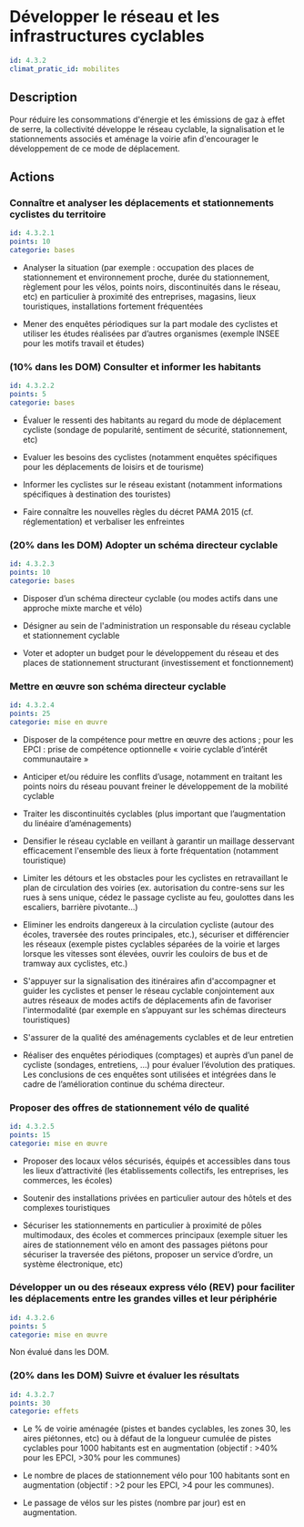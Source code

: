 # Développer le réseau et les infrastructures cyclables
```yaml
id: 4.3.2
climat_pratic_id: mobilites
```
## Description
Pour réduire les consommations d'énergie et les émissions de gaz à effet de serre, la collectivité développe le réseau cyclable, la signalisation et le stationnements associés et aménage la voirie afin d'encourager le développement de ce mode de déplacement.



## Actions
### Connaître et analyser les déplacements et stationnements cyclistes du territoire
```yaml
id: 4.3.2.1
points: 10
categorie: bases
```
- Analyser la situation (par exemple : occupation des places de stationnement et environnement proche, durée du stationnement, règlement pour les vélos, points noirs, discontinuités dans le réseau, etc) en particulier à proximité des entreprises, magasins, lieux touristiques, installations fortement fréquentées

- Mener des enquêtes périodiques sur la part modale des cyclistes et utiliser les études réalisées par d’autres organismes (exemple INSEE pour les motifs travail et études)




### (10% dans les DOM) Consulter et informer les habitants
```yaml
id: 4.3.2.2
points: 5
categorie: bases
```
- Évaluer le ressenti des habitants au regard du mode de déplacement cycliste (sondage de popularité, sentiment de sécurité, stationnement, etc)

- Evaluer les besoins des cyclistes (notamment enquêtes spécifiques pour les déplacements de loisirs et de tourisme)

- Informer les cyclistes sur le réseau existant (notamment informations spécifiques à destination des touristes)

- Faire connaître les nouvelles règles du décret PAMA 2015 (cf. réglementation) et verbaliser les enfreintes




### (20% dans les DOM) Adopter un schéma directeur cyclable
```yaml
id: 4.3.2.3
points: 10
categorie: bases
```
- Disposer d’un schéma directeur cyclable (ou modes actifs dans une approche mixte marche et vélo)

- Désigner au sein de l'administration un responsable du réseau cyclable et stationnement cyclable

- Voter et adopter un budget pour le développement du réseau et des places de stationnement structurant (investissement et fonctionnement)




### Mettre en œuvre son schéma directeur cyclable
```yaml
id: 4.3.2.4
points: 25
categorie: mise en œuvre
```
- Disposer de la compétence pour mettre en œuvre des actions ; pour les EPCI : prise de compétence optionnelle « voirie cyclable d’intérêt communautaire »

- Anticiper et/ou réduire les conflits d’usage, notamment en traitant les points noirs du réseau pouvant freiner le développement de la mobilité cyclable

- Traiter les discontinuités cyclables (plus important que l’augmentation du linéaire d’aménagements)

- Densifier le réseau cyclable en veillant à garantir un maillage desservant efficacement l'ensemble des lieux à forte fréquentation (notamment touristique)

- Limiter les détours et les obstacles pour les cyclistes en retravaillant le plan de circulation des voiries (ex. autorisation du contre-sens sur les rues à sens unique, cédez le passage cycliste au feu,  goulottes dans les escaliers, barrière pivotante…)

- Eliminer les endroits dangereux à la circulation cycliste (autour des écoles, traversée des routes principales, etc.), sécuriser et différencier les réseaux (exemple pistes cyclables séparées de la voirie et larges lorsque les vitesses sont élevées, ouvrir les couloirs de bus et de tramway aux cyclistes, etc.)

- S'appuyer sur la signalisation des itinéraires afin d'accompagner et guider les cyclistes et penser le réseau cyclable conjointement aux autres réseaux de modes actifs de déplacements afin de favoriser l'intermodalité (par exemple en s’appuyant sur les schémas directeurs touristiques)

- S'assurer de la qualité des aménagements cyclables et de leur entretien

- Réaliser des enquêtes périodiques (comptages) et auprès d’un panel de cycliste (sondages, entretiens, …) pour évaluer l’évolution des pratiques. Les conclusions de ces enquêtes sont utilisées et intégrées dans le cadre de l’amélioration continue du schéma directeur.




### Proposer des offres de stationnement vélo de qualité
```yaml
id: 4.3.2.5
points: 15
categorie: mise en œuvre
```
- Proposer des locaux vélos sécurisés, équipés et accessibles dans tous les lieux d’attractivité (les établissements collectifs, les entreprises, les commerces, les écoles)

- Soutenir des installations privées en particulier autour des hôtels et des complexes touristiques

- Sécuriser les stationnements en particulier à proximité de pôles multimodaux, des écoles et commerces principaux (exemple situer les aires de stationnement vélo en amont des passages piétons pour sécuriser la traversée des piétons, proposer un service d’ordre, un système électronique, etc)




### Développer un ou des réseaux express vélo (REV) pour faciliter les déplacements entre les grandes villes et leur périphérie
```yaml
id: 4.3.2.6
points: 5
categorie: mise en œuvre
```
Non évalué dans les DOM.




### (20% dans les DOM) Suivre et évaluer les résultats
```yaml
id: 4.3.2.7
points: 30
categorie: effets
```
- Le % de voirie aménagée (pistes et bandes cyclables, les zones 30, les aires piétonnes, etc) ou à défaut de la longueur cumulée de pistes cyclables pour 1000 habitants est en augmentation (objectif : >40% pour les EPCI, >30% pour les communes)

- Le nombre de places de stationnement vélo pour 100 habitants sont en augmentation (objectif : >2 pour les EPCI, >4 pour les communes).

- Le passage de vélos sur les pistes (nombre par jour) est en augmentation.



